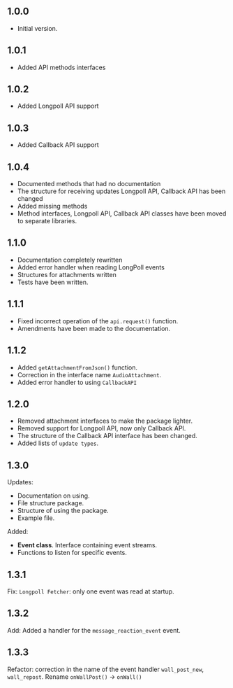 ## 1.0.0

- Initial version.

## 1.0.1

- Added API methods interfaces

## 1.0.2

- Added Longpoll API support

## 1.0.3

- Added Callback API support

## 1.0.4

- Documented methods that had no documentation
- The structure for receiving updates Longpoll API, Callback API has been changed
- Added missing methods
- Method interfaces, Longpoll API, Callback API classes have been moved to separate libraries.

## 1.1.0

- Documentation completely rewritten
- Added error handler when reading LongPoll events
- Structures for attachments written
- Tests have been written.

## 1.1.1
- Fixed incorrect operation of the `api.request()` function.
- Amendments have been made to the documentation.

## 1.1.2
- Added `getAttachmentFromJson()` function.
- Correction in the interface name `AudioAttachment`.
- Added error handler to using `CallbackAPI`

## 1.2.0
- Removed attachment interfaces to make the package lighter.
- Removed support for Longpoll API, now only Callback API.
- The structure of the Callback API interface has been changed.
- Added lists of `update types`.

## 1.3.0
Updates:
- Documentation on using.
- File structure package.
- Structure of using the package.
- Example file.

Added: 
- **Event class**. Interface containing event streams.
- Functions to listen for specific events.

## 1.3.1
Fix: `Longpoll Fetcher`: only one event was read at startup.

## 1.3.2
Add: Added a handler for the `message_reaction_event` event.

## 1.3.3
Refactor: correction in the name of the event handler `wall_post_new`, `wall_repost`.
Rename `onWallPost()` -> `onWall()`